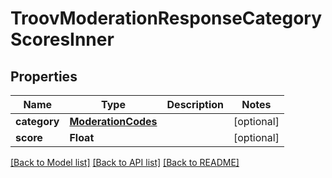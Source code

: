 # TroovModerationResponseCategoryScoresInner

## Properties
Name | Type | Description | Notes
------------ | ------------- | ------------- | -------------
**category** | [**ModerationCodes**](ModerationCodes.md) |  | [optional] 
**score** | **Float** |  | [optional] 

[[Back to Model list]](../README.md#documentation-for-models) [[Back to API list]](../README.md#documentation-for-api-endpoints) [[Back to README]](../README.md)


